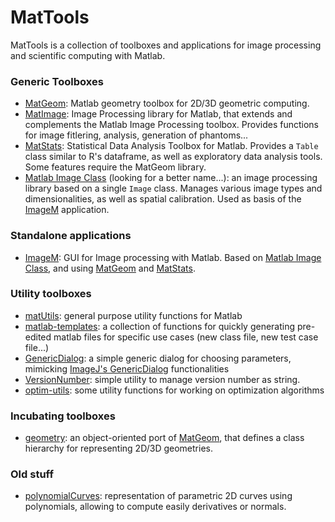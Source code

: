 # MatTools

MatTools is a collection of toolboxes and applications for image processing and scientific computing with Matlab.

### Generic Toolboxes

* [MatGeom](https://github.com/mattools/matGeom): Matlab geometry toolbox for 2D/3D geometric computing.
* [MatImage](https://github.com/mattools/matImage): Image Processing library for Matlab, that extends and complements the Matlab Image Processing toolbox. Provides functions for image fitlering, analysis, generation of phantoms...
* [MatStats](https://github.com/mattools/matStats): Statistical Data Analysis Toolbox for Matlab. Provides a `Table` class similar to R's dataframe, as well as exploratory data analysis tools. Some features require the MatGeom library.
* [Matlab Image Class](https://github.com/mattools/matlab-image-class) (looking for a better name...): an image processing library based on a single `Image` class. Manages various image types and dimensionalities, as well as spatial calibration. Used as basis of the [ImageM](https://github.com/mattools/ImageM) application.

### Standalone applications

* [ImageM](https://github.com/mattools/ImageM): GUI for Image processing with Matlab. Based on [Matlab Image Class](https://github.com/mattools/matlab-image-class), and using [MatGeom](https://github.com/mattools/matGeom) and [MatStats](https://github.com/mattools/matStats).

### Utility toolboxes

* [matUtils](https://github.com/mattools/matUtils): general purpose utility functions for Matlab
* [matlab-templates](https://github.com/mattools/matlab-templates): a collection of functions for quickly generating pre-edited matlab files for specific use cases (new class file, new test case file...)
* [GenericDialog](https://github.com/mattools/GenericDialog): a simple generic dialog for choosing parameters, mimicking [ImageJ's GenericDialog](https://imagej.net/scripting/generic-dialog) functionalities
* [VersionNumber](https://github.com/mattools/VersionNumber): simple utility to manage version number as string.
* [optim-utils](https://github.com/mattools/optim-utils): some utility functions for working on optimization algorithms

### Incubating toolboxes

* [geometry](https://github.com/mattools/geometry): an object-oriented port of [MatGeom](https://github.com/mattools/matGeom), that defines a class hierarchy for representing 2D/3D geometries.

### Old stuff

* [polynomialCurves](https://github.com/mattools/polynomialCurves): representation of parametric 2D curves using polynomials, allowing to compute easily derivatives or normals.
